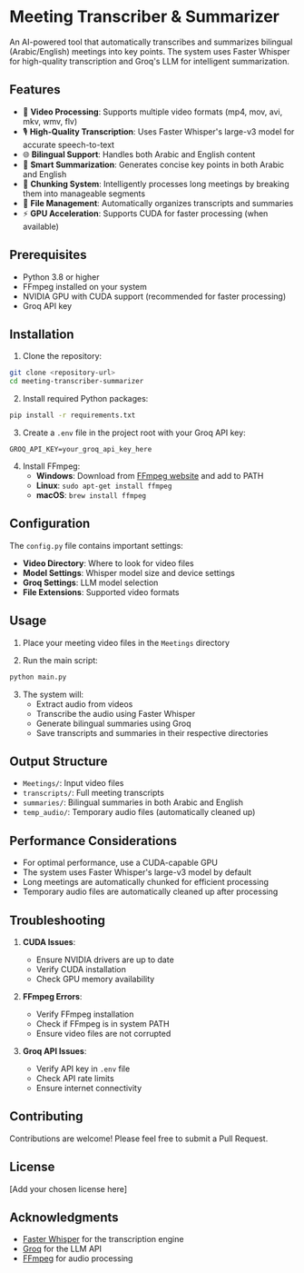 # Meeting Transcriber & Summarizer

An AI-powered tool that automatically transcribes and summarizes bilingual (Arabic/English) meetings into key points. The system uses Faster Whisper for high-quality transcription and Groq's LLM for intelligent summarization.

## Features

- 🎥 **Video Processing**: Supports multiple video formats (mp4, mov, avi, mkv, wmv, flv)
- 🎙️ **High-Quality Transcription**: Uses Faster Whisper's large-v3 model for accurate speech-to-text
- 🌐 **Bilingual Support**: Handles both Arabic and English content
- 📝 **Smart Summarization**: Generates concise key points in both Arabic and English
- 🔄 **Chunking System**: Intelligently processes long meetings by breaking them into manageable segments
- 💾 **File Management**: Automatically organizes transcripts and summaries
- ⚡ **GPU Acceleration**: Supports CUDA for faster processing (when available)

## Prerequisites

- Python 3.8 or higher
- FFmpeg installed on your system
- NVIDIA GPU with CUDA support (recommended for faster processing)
- Groq API key

## Installation

1. Clone the repository:
```bash
git clone <repository-url>
cd meeting-transcriber-summarizer
```

2. Install required Python packages:
```bash
pip install -r requirements.txt
```

3. Create a `.env` file in the project root with your Groq API key:
```
GROQ_API_KEY=your_groq_api_key_here
```

4. Install FFmpeg:
   - **Windows**: Download from [FFmpeg website](https://ffmpeg.org/download.html) and add to PATH
   - **Linux**: `sudo apt-get install ffmpeg`
   - **macOS**: `brew install ffmpeg`

## Configuration

The `config.py` file contains important settings:

- **Video Directory**: Where to look for video files
- **Model Settings**: Whisper model size and device settings
- **Groq Settings**: LLM model selection
- **File Extensions**: Supported video formats

## Usage

1. Place your meeting video files in the `Meetings` directory

2. Run the main script:
```bash
python main.py
```

3. The system will:
   - Extract audio from videos
   - Transcribe the audio using Faster Whisper
   - Generate bilingual summaries using Groq
   - Save transcripts and summaries in their respective directories

## Output Structure

- `Meetings/`: Input video files
- `transcripts/`: Full meeting transcripts
- `summaries/`: Bilingual summaries in both Arabic and English
- `temp_audio/`: Temporary audio files (automatically cleaned up)

## Performance Considerations

- For optimal performance, use a CUDA-capable GPU
- The system uses Faster Whisper's large-v3 model by default
- Long meetings are automatically chunked for efficient processing
- Temporary audio files are automatically cleaned up after processing

## Troubleshooting

1. **CUDA Issues**:
   - Ensure NVIDIA drivers are up to date
   - Verify CUDA installation
   - Check GPU memory availability

2. **FFmpeg Errors**:
   - Verify FFmpeg installation
   - Check if FFmpeg is in system PATH
   - Ensure video files are not corrupted

3. **Groq API Issues**:
   - Verify API key in `.env` file
   - Check API rate limits
   - Ensure internet connectivity

## Contributing

Contributions are welcome! Please feel free to submit a Pull Request.

## License

[Add your chosen license here]

## Acknowledgments

- [Faster Whisper](https://github.com/guillaumekln/faster-whisper) for the transcription engine
- [Groq](https://groq.com/) for the LLM API
- [FFmpeg](https://ffmpeg.org/) for audio processing 